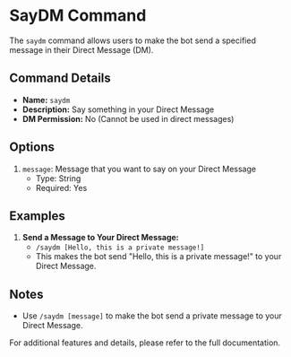 # SayDM Command

The `saydm` command allows users to make the bot send a specified message in their Direct Message (DM).

## Command Details

-   **Name:** `saydm`
-   **Description:** Say something in your Direct Message
-   **DM Permission:** No (Cannot be used in direct messages)

## Options

1. `message`: Message that you want to say on your Direct Message
    - Type: String
    - Required: Yes

## Examples

1. **Send a Message to Your Direct Message:**
    - `/saydm [Hello, this is a private message!]`
    - This makes the bot send "Hello, this is a private message!" to your Direct Message.

## Notes

-   Use `/saydm [message]` to make the bot send a private message to your Direct Message.

For additional features and details, please refer to the full documentation.
